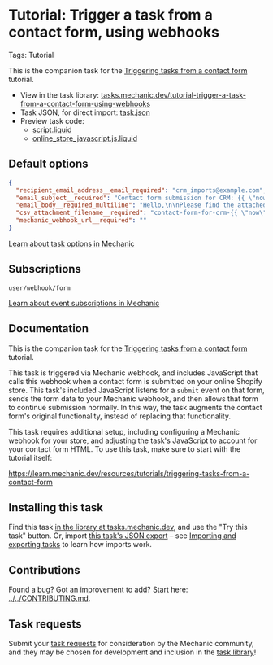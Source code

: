 # Tutorial: Trigger a task from a contact form, using webhooks

Tags: Tutorial

This is the companion task for the [Triggering tasks from a contact form](https://learn.mechanic.dev/resources/tutorials/triggering-tasks-from-a-contact-form) tutorial.

* View in the task library: [tasks.mechanic.dev/tutorial-trigger-a-task-from-a-contact-form-using-webhooks](https://tasks.mechanic.dev/tutorial-trigger-a-task-from-a-contact-form-using-webhooks)
* Task JSON, for direct import: [task.json](../../tasks/tutorial-trigger-a-task-from-a-contact-form-using-webhooks.json)
* Preview task code:
  * [script.liquid](./script.liquid)
  * [online_store_javascript.js.liquid](./online_store_javascript.js.liquid)

## Default options

```json
{
  "recipient_email_address__email_required": "crm_imports@example.com",
  "email_subject__required": "Contact form submission for CRM: {{ \"now\" | date: \"%Y-%m-%d %H:%M\" }}",
  "email_body__required_multiline": "Hello,\n\nPlease find the attached CSV. Thanks!\n\n-Mechanic, for {{ shop.name }}",
  "csv_attachment_filename__required": "contact-form-for-crm-{{ \"now\" | date: \"%s\" }}",
  "mechanic_webhook_url__required": ""
}
```

[Learn about task options in Mechanic](https://learn.mechanic.dev/core/tasks/options)

## Subscriptions

```liquid
user/webhook/form
```

[Learn about event subscriptions in Mechanic](https://learn.mechanic.dev/core/tasks/subscriptions)

## Documentation

This is the companion task for the [Triggering tasks from a contact form](https://learn.mechanic.dev/resources/tutorials/triggering-tasks-from-a-contact-form) tutorial.

This task is triggered via Mechanic webhook, and includes JavaScript that calls this webhook when a contact form is submitted on your online Shopify store. This task's included JavaScript listens for a `submit` event on that form, sends the form data to your Mechanic webhook, and then allows that form to continue submission normally. In this way, the task augments the contact form's original functionality, instead of replacing that functionality.

This task requires additional setup, including configuring a Mechanic webhook for your store, and adjusting the task's JavaScript to account for your contact form HTML. To use this task, make sure to start with the tutorial itself:

https://learn.mechanic.dev/resources/tutorials/triggering-tasks-from-a-contact-form

## Installing this task

Find this task [in the library at tasks.mechanic.dev](https://tasks.mechanic.dev/tutorial-trigger-a-task-from-a-contact-form-using-webhooks), and use the "Try this task" button. Or, import [this task's JSON export](../../tasks/tutorial-trigger-a-task-from-a-contact-form-using-webhooks.json) – see [Importing and exporting tasks](https://learn.mechanic.dev/core/tasks/import-and-export) to learn how imports work.

## Contributions

Found a bug? Got an improvement to add? Start here: [../../CONTRIBUTING.md](../../CONTRIBUTING.md).

## Task requests

Submit your [task requests](https://mechanic.canny.io/task-requests) for consideration by the Mechanic community, and they may be chosen for development and inclusion in the [task library](https://tasks.mechanic.dev/)!
